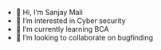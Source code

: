- 👋 Hi, I’m Sanjay Mali
- 👀 I’m interested in Cyber security
- 🌱 I’m currently learning BCA
- 💞️ I’m looking to collaborate on bugfinding

<!---
sanjaymali11/sanjaymali11 is a ✨ special ✨ repository because its `README.md` (this file) appears on your GitHub profile.
You can click the Preview link to take a look at your changes.
--->
